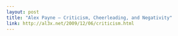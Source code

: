 ```yaml
---
layout: post
title: "Alex Payne — Criticism, Cheerleading, and Negativity"
link: http://al3x.net/2009/12/06/criticism.html
---
```

